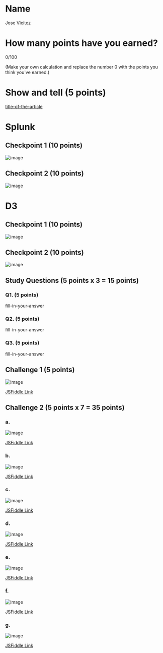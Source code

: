# Name

Jose Vieitez

# How many points have you earned?

0/100

(Make your own calculation and replace the number 0 with the points you think you've earned.)

# Show and tell (5 points)

[title-of-the-article](http://link-to-an-interesting-news-article-about-big-data)

# Splunk

## Checkpoint 1 (10 points)

![image](http://i.imgur.com/XvngPkA.png?raw=true)

## Checkpoint 2 (10 points)

![image](http://i.imgur.com/TKEh4aU.png?raw=true)

# D3

## Checkpoint 1 (10 points)

![image](image.png?raw=true)

## Checkpoint 2 (10 points)

![image](image.png?raw=true)

## Study Questions (5 points x 3 = 15 points)

### Q1. (5 points)

fill-in-your-answer

### Q2. (5 points)

fill-in-your-answer

### Q3. (5 points)

fill-in-your-answer


## Challenge 1 (5 points)

![image](image.png?raw=true)

[JSFiddle Link](http://jsfiddle.net/replace-this-path)

## Challenge 2 (5 points x 7 = 35 points)

### a. 

![image](image.png?raw=true)

[JSFiddle Link](http://jsfiddle.net/replace-this-path)

### b.

![image](image.png?raw=true)

[JSFiddle Link](http://jsfiddle.net/replace-this-path)

### c.

![image](image.png?raw=true)

[JSFiddle Link](http://jsfiddle.net/replace-this-path)

### d.

![image](image.png?raw=true)

[JSFiddle Link](http://jsfiddle.net/replace-this-path)

### e.

![image](image.png?raw=true)

[JSFiddle Link](http://jsfiddle.net/replace-this-path)

### f.

![image](image.png?raw=true)

[JSFiddle Link](http://jsfiddle.net/replace-this-path)


### g.

![image](image.png?raw=true)

[JSFiddle Link](http://jsfiddle.net/replace-this-path)
